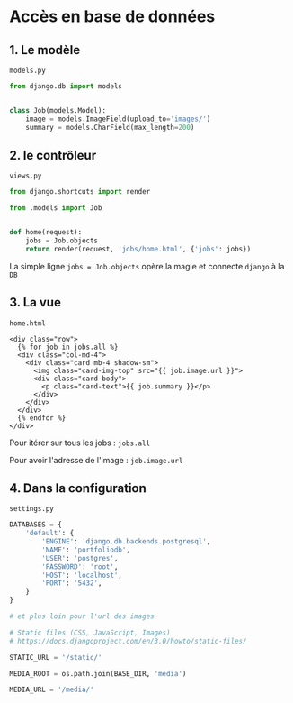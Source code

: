 # Accès en base de données

## 1. Le modèle

`models.py`

```python
from django.db import models


class Job(models.Model):
    image = models.ImageField(upload_to='images/')
    summary = models.CharField(max_length=200)
```

## 2. le contrôleur

`views.py`

```python
from django.shortcuts import render

from .models import Job


def home(request):
    jobs = Job.objects
    return render(request, 'jobs/home.html', {'jobs': jobs})
```

La simple ligne `jobs = Job.objects` opère la magie et connecte `django` à la `DB`

## 3. La vue

`home.html`

```django
<div class="row">
  {% for job in jobs.all %}
  <div class="col-md-4">
    <div class="card mb-4 shadow-sm">
      <img class="card-img-top" src="{{ job.image.url }}">
      <div class="card-body">
        <p class="card-text">{{ job.summary }}</p>
      </div>
    </div>
  </div>
  {% endfor %}
</div>
```

Pour itérer sur tous les jobs : `jobs.all`

Pour avoir l'adresse de l'image : `job.image.url`

## 4. Dans la configuration

`settings.py`

```python
DATABASES = {
    'default': {
        'ENGINE': 'django.db.backends.postgresql',
        'NAME': 'portfoliodb',
        'USER': 'postgres',
        'PASSWORD': 'root',
        'HOST': 'localhost',
        'PORT': '5432',
    }
}

# et plus loin pour l'url des images

# Static files (CSS, JavaScript, Images)
# https://docs.djangoproject.com/en/3.0/howto/static-files/

STATIC_URL = '/static/'

MEDIA_ROOT = os.path.join(BASE_DIR, 'media')

MEDIA_URL = '/media/'
```

